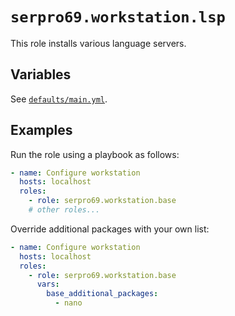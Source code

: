 # `serpro69.workstation.lsp`

This role installs various language servers.

## Variables

See [`defaults/main.yml`](defaults/main.yml).

## Examples

Run the role using a playbook as follows:

```yaml
- name: Configure workstation
  hosts: localhost
  roles:
    - role: serpro69.workstation.base
    # other roles...
```

Override additional packages with your own list:

```yaml
- name: Configure workstation
  hosts: localhost
  roles:
    - role: serpro69.workstation.base
      vars: 
        base_additional_packages:
          - nano
```

